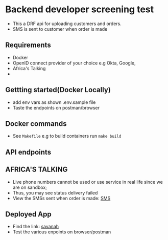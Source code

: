 # Backend developer screening test

- This a DRF api for uploading customers and orders.
- SMS is sent to customer when order is made

## Requirements

- Docker
- OpenID connect provider of your choice e.g Okta, Google, 
- Africa's Talking
- 

## Gettting started(Docker Locally)

- add env vars as shown .env.sample file
- Taste the endpoints on postman/browser

## Docker commands

- See `Makefile` e.g to build containers run `make build`

## API endpoints


## AFRICA'S TALKING

- Live phone numbers cannot be used or use service in real life since we are on sandbox;
- Thus, you may see status delivery failed
- View the SMSs sent when order is made: [SMS](https://account.africastalking.com/apps/sandbox/sms/bulk/outbox)

## Deployed App

- Find the link: [savanah]()
- Test the various enpoints on browser/postman